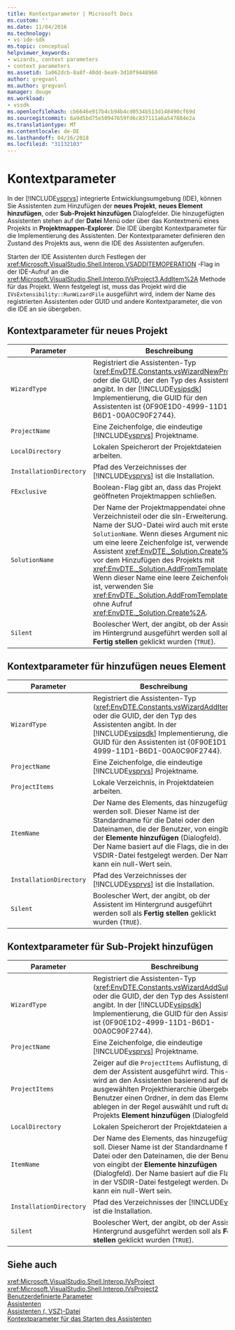 ```yaml
---
title: Kontextparameter | Microsoft Docs
ms.custom: ''
ms.date: 11/04/2016
ms.technology:
- vs-ide-sdk
ms.topic: conceptual
helpviewer_keywords:
- wizards, context parameters
- context parameters
ms.assetid: 1a062dcb-8a8f-40dd-bea9-3d10f9448966
author: gregvanl
ms.author: gregvanl
manager: douge
ms.workload:
- vssdk
ms.openlocfilehash: cb6646e917b4cb94b4cd0534b513d148490cf69d
ms.sourcegitcommit: 6a9d5bd75e50947659fd6c837111a6a547884e2a
ms.translationtype: MT
ms.contentlocale: de-DE
ms.lasthandoff: 04/16/2018
ms.locfileid: "31132103"
---
```

# <a name="context-parameters"></a>Kontextparameter
In der [!INCLUDE[vsprvs](../../code-quality/includes/vsprvs_md.md)] integrierte Entwicklungsumgebung (IDE), können Sie Assistenten zum Hinzufügen der **neues Projekt**, **neues Element hinzufügen**, oder **Sub-Projekt hinzufügen** Dialogfelder. Die hinzugefügten Assistenten stehen auf der **Datei** Menü oder über das Kontextmenü eines Projekts in **Projektmappen-Explorer**. Die IDE übergibt Kontextparameter für die Implementierung des Assistenten. Der Kontextparameter definieren den Zustand des Projekts aus, wenn die IDE des Assistenten aufgerufen.  
  
 Starten der IDE Assistenten durch Festlegen der <xref:Microsoft.VisualStudio.Shell.Interop.VSADDITEMOPERATION> -Flag in der IDE-Aufruf an die <xref:Microsoft.VisualStudio.Shell.Interop.IVsProject3.AddItem%2A> Methode für das Projekt. Wenn festgelegt ist, muss das Projekt wird die `IVsExtensibility::RunWizardFile` ausgeführt wird, indem der Name des registrierten Assistenten oder GUID und andere Kontextparameter, die von die IDE an sie übergeben.  
  
## <a name="context-parameters-for-new-project"></a>Kontextparameter für neues Projekt  
  
|Parameter|Beschreibung|  
|---------------|-----------------|  
|`WizardType`|Registriert die Assistenten-Typ (<xref:EnvDTE.Constants.vsWizardNewProject>) oder die GUID, der den Typ des Assistenten angibt. In der [!INCLUDE[vsipsdk](../../extensibility/includes/vsipsdk_md.md)] Implementierung, die GUID für den Assistenten ist {0F90E1D0-4999-11D1-B6D1-00A0C90F2744}.|  
|`ProjectName`|Eine Zeichenfolge, die eindeutige [!INCLUDE[vsprvs](../../code-quality/includes/vsprvs_md.md)] Projektname.|  
|`LocalDirectory`|Lokalen Speicherort der Projektdateien arbeiten.|  
|`InstallationDirectory`|Pfad des Verzeichnisses der [!INCLUDE[vsprvs](../../code-quality/includes/vsprvs_md.md)] ist die Installation.|  
|`FExclusive`|Boolean-Flag gibt an, dass das Projekt geöffneten Projektmappen schließen.|  
|`SolutionName`|Der Name der Projektmappendatei ohne den Verzeichnisteil oder die sln-Erweiterung. Der Name der SUO-Datei wird auch mit erstellt `SolutionName`. Wenn dieses Argument nicht um eine leere Zeichenfolge ist, verwendet der Assistent <xref:EnvDTE._Solution.Create%2A> vor dem Hinzufügen des Projekts mit <xref:EnvDTE._Solution.AddFromTemplate%2A>. Wenn dieser Name eine leere Zeichenfolge ist, verwenden Sie <xref:EnvDTE._Solution.AddFromTemplate%2A> ohne Aufruf <xref:EnvDTE._Solution.Create%2A>.|  
|`Silent`|Boolescher Wert, der angibt, ob der Assistent im Hintergrund ausgeführt werden soll als **Fertig stellen** geklickt wurden (`TRUE`).|  
  
## <a name="context-parameters-for-add-new-item"></a>Kontextparameter für hinzufügen neues Element  
  
|Parameter|Beschreibung|  
|---------------|-----------------|  
|`WizardType`|Registriert die Assistenten-Typ (<xref:EnvDTE.Constants.vsWizardAddItem>) oder die GUID, der den Typ des Assistenten angibt. In der [!INCLUDE[vsipsdk](../../extensibility/includes/vsipsdk_md.md)] Implementierung, die GUID für den Assistenten ist {0F90E1D1-4999-11D1-B6D1-00A0C90F2744}.|  
|`ProjectName`|Eine Zeichenfolge, die eindeutige [!INCLUDE[vsprvs](../../code-quality/includes/vsprvs_md.md)] Projektname.|  
|`ProjectItems`|Lokale Verzeichnis, in Projektdateien arbeiten.|  
|`ItemName`|Der Name des Elements, das hinzugefügt werden soll. Dieser Name ist der Standardname für die Datei oder den Dateinamen, die der Benutzer, von eingibt der **Elemente hinzufügen** (Dialogfeld). Der Name basiert auf die Flags, die in der VSDIR-Datei festgelegt werden. Der Name kann ein null-Wert sein.|  
|`InstallationDirectory`|Pfad des Verzeichnisses der [!INCLUDE[vsprvs](../../code-quality/includes/vsprvs_md.md)] ist die Installation.|  
|`Silent`|Boolescher Wert, der angibt, ob der Assistent im Hintergrund ausgeführt werden soll als **Fertig stellen** geklickt wurden (`TRUE`).|  
  
## <a name="context-parameters-for-add-sub-project"></a>Kontextparameter für Sub-Projekt hinzufügen  
  
|Parameter|Beschreibung|  
|---------------|-----------------|  
|`WizardType`|Registriert die Assistenten-Typ (<xref:EnvDTE.Constants.vsWizardAddSubProject>) oder die GUID, der den Typ des Assistenten angibt. In der [!INCLUDE[vsipsdk](../../extensibility/includes/vsipsdk_md.md)] Implementierung, die GUID für den Assistenten ist {0F90E1D2-4999-11D1-B6D1-00A0C90F2744}.|  
|`ProjectName`|Eine Zeichenfolge, die eindeutige [!INCLUDE[vsprvs](../../code-quality/includes/vsprvs_md.md)] Projektname.|  
|`ProjectItems`|Zeiger auf die `ProjectItems` Auflistung, die auf dem der Assistent ausgeführt wird. This-Zeiger wird an den Assistenten basierend auf der ausgewählten Projekthierarchie übergeben. Ein Benutzer einen Ordner, in dem das Element ablegen in der Regel auswählt und ruft dann des Projekts **Element hinzufügen** (Dialogfeld).|  
|`LocalDirectory`|Lokalen Speicherort der Projektdateien arbeiten.|  
|`ItemName`|Der Name des Elements, das hinzugefügt werden soll. Dieser Name ist der Standardname für die Datei oder den Dateinamen, die der Benutzer, von eingibt der **Elemente hinzufügen** (Dialogfeld). Der Name basiert auf die Flags, die in der VSDIR-Datei festgelegt werden. Der Name kann ein null-Wert sein.|  
|`InstallationDirectory`|Pfad des Verzeichnisses der [!INCLUDE[vsprvs](../../code-quality/includes/vsprvs_md.md)] ist die Installation.|  
|`Silent`|Boolescher Wert, der angibt, ob der Assistent im Hintergrund ausgeführt werden soll als **Fertig stellen** geklickt wurden (`TRUE`).|  
  
## <a name="see-also"></a>Siehe auch  
 <xref:Microsoft.VisualStudio.Shell.Interop.IVsProject>   
 <xref:Microsoft.VisualStudio.Shell.Interop.IVsProject2>   
 [Benutzerdefinierte Parameter](../../extensibility/internals/custom-parameters.md)   
 [Assistenten](../../extensibility/internals/wizards.md)   
 [Assistenten (. VSZ)-Datei](../../extensibility/internals/wizard-dot-vsz-file.md)   
 [Kontextparameter für das Starten des Assistenten](http://msdn.microsoft.com/Library/051a10f4-9e45-4604-b344-123044f33a24)